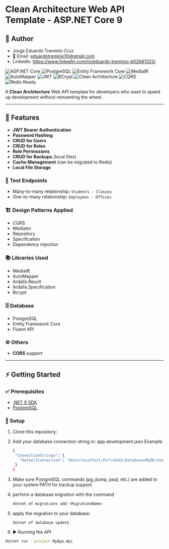 # Clean Architecture Web API Template - ASP.NET Core 9
## 👤 Author
- Jorge Eduardo Treminio Cruz
- 📧 Email: eduardotreminio10@gmail.com
- Linkedln: https://www.linkedin.com/in/eduardo-treminio-b02b81323/

![ASP.NET Core](https://img.shields.io/badge/ASP.NET%20Core-512BD4?style=for-the-badge&logo=dotnet&logoColor=white)
![PostgreSQL](https://img.shields.io/badge/PostgreSQL-336791?style=for-the-badge&logo=postgresql&logoColor=white)
![Entity Framework Core](https://img.shields.io/badge/Entity%20Framework%20Core-512BD4?style=for-the-badge&logo=nuget&logoColor=white)
![MediatR](https://img.shields.io/badge/MediatR-FF6C37?style=for-the-badge&logo=nuget&logoColor=white)
![AutoMapper](https://img.shields.io/badge/AutoMapper-FF5733?style=for-the-badge&logo=nuget&logoColor=white)
![JWT](https://img.shields.io/badge/JWT-000000?style=for-the-badge&logo=jsonwebtokens&logoColor=white)
![BCrypt](https://img.shields.io/badge/BCrypt-00BFFF?style=for-the-badge&logo=nuget&logoColor=white)
![Clean Architecture](https://img.shields.io/badge/Clean%20Architecture-4CAF50?style=for-the-badge&logo=lock&logoColor=white)
![CQRS](https://img.shields.io/badge/CQRS-FF9800?style=for-the-badge&logo=databricks&logoColor=white)
![Redis Ready](https://img.shields.io/badge/Cache%20Ready%20(Redis)-DC382D?style=for-the-badge&logo=redis&logoColor=white)

A **Clean Architecture** Web API template for developers who want to speed up development without reinventing the wheel.

---

## 🚀 Features

- **JWT Bearer Authentication**
- **Password Hashing**
- **CRUD for Users**
- **CRUD for Roles**
- **Role Permissions**
- **CRUD for Backups** (local files)
- **Cache Management** (can be migrated to Redis)
- **Local File Storage**

### 🔗 Test Endpoints

- Many-to-many relationship: `Students - Classes`
- One-to-many relationship: `Employees - Offices`

### 🏗 Design Patterns Applied

- CQRS
- Mediator
- Repository
- Specification
- Dependency Injection

### 📚 Libraries Used

- MediatR
- AutoMapper
- Ardalis.Result
- Ardalis.Specification
- Bcrypt

### 🗄 Database

- PostgreSQL
- Entity Framework Core
- Fluent API

### ⚙️ Others

- **CORS** support

---

## ⚡ Getting Started

### ✅ Prerequisites

- [.NET 9 SDK](https://dotnet.microsoft.com/)
- [PostgreSQL](https://www.postgresql.org/)

### 🔧 Setup

1. Clone this repository:
2. Add your database connection string in:
   app.development.json
   Example:
   
   ```bash
   {
    "ConnectionStrings": {
      "DefaultConnection": "Host=localhost;Port=5432;Database=MyDb;Username=postgres;Password=yourpassword"
    }
   }

4. Make sure PostgreSQL commands (pg_dump, psql, etc.) are added to your system PATH for backup support.
   
5. perform a database migration with the command
    ```bash
   dotnet ef migrations add <MigrationName>
6. apply the migration to your database:
   ```bash
   dotnet ef database update
7. ▶️ Running the API
  ```bash
  dotnet run --project MyApp.Api
